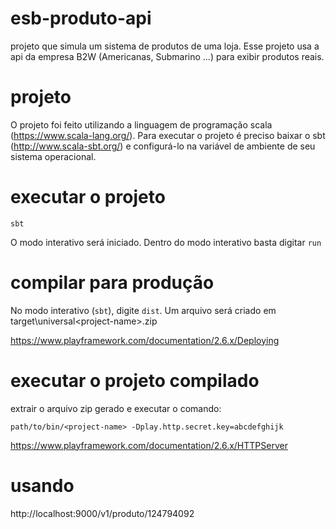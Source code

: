 # esb-produto-api

projeto que simula um sistema de produtos de uma loja. Esse projeto usa a api da empresa B2W (Americanas, Submarino ...) para exibir produtos reais.

# projeto

O projeto foi feito utilizando a linguagem de programação scala (https://www.scala-lang.org/).
Para executar o projeto é preciso baixar o sbt (http://www.scala-sbt.org/) e configurá-lo na variável de ambiente de seu sistema operacional.

# executar o projeto

`sbt`

O modo interativo será iniciado. Dentro do modo interativo basta digitar `run`

# compilar para produção

No modo interativo (`sbt`), digite `dist`. Um arquivo será criado em target\universal\<project-name>.zip

https://www.playframework.com/documentation/2.6.x/Deploying

# executar o projeto compilado

extrair o arquivo zip gerado e executar o comando:

`path/to/bin/<project-name> -Dplay.http.secret.key=abcdefghijk`

https://www.playframework.com/documentation/2.6.x/HTTPServer

# usando

http://localhost:9000/v1/produto/124794092
